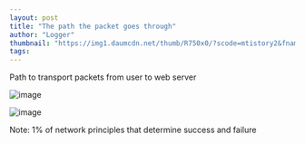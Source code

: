 ```yaml
---
layout: post
title: "The path the packet goes through"
author: "Logger"
thumbnail: "https://img1.daumcdn.net/thumb/R750x0/?scode=mtistory2&fname=https%3A%2F%2Ft1.daumcdn.net%2Fcfile%2Ftistory%2F24263E45529C19FC0B"
tags: 
---
```



Path to transport packets from user to web server

![image](https://t1.daumcdn.net/cfile/tistory/24263E45529C19FC0B)

![image](https://t1.daumcdn.net/cfile/tistory/2116BC41529C37100C)

Note: 1% of network principles that determine success and failure